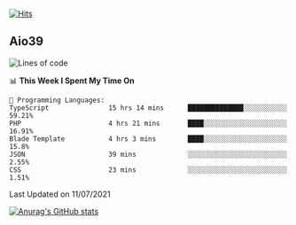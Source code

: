 [![Hits](https://hits.seeyoufarm.com/api/count/incr/badge.svg?url=https%3A%2F%2Fgithub.com%2Faio39&count_bg=%2339C5BB&title_bg=%23555555&icon=&icon_color=%23E7E7E7&title=hits&edge_flat=false)](https://hits.seeyoufarm.com)

## Aio39

<!--START_SECTION:waka-->
![Lines of code](https://img.shields.io/badge/From%20Hello%20World%20I%27ve%20Written-634639%20lines%20of%20code-blue)

📊 **This Week I Spent My Time On** 

```text
💬 Programming Languages: 
TypeScript               15 hrs 14 mins      ██████████████░░░░░░░░░░░   59.21% 
PHP                      4 hrs 21 mins       ████░░░░░░░░░░░░░░░░░░░░░   16.91% 
Blade Template           4 hrs 3 mins        ████░░░░░░░░░░░░░░░░░░░░░   15.8% 
JSON                     39 mins             ░░░░░░░░░░░░░░░░░░░░░░░░░   2.55% 
CSS                      23 mins             ░░░░░░░░░░░░░░░░░░░░░░░░░   1.51%

```


 Last Updated on 11/07/2021
<!--END_SECTION:waka-->
[![Anurag's GitHub stats](https://github-readme-stats.vercel.app/api?username=aio39)](https://github.com/anuraghazra/github-readme-stats)

<!--
**aio39/aio39** is a ✨ _special_ ✨ repository because its `README.md` (this file) appears on your GitHub profile.

Here are some ideas to get you started:

- 🔭 I’m currently working on ...
- 🌱 I’m currently learning ...
- 👯 I’m looking to collaborate on ...
- 🤔 I’m looking for help with ...
- 💬 Ask me about ...
- 📫 How to reach me: ...
- 😄 Pronouns: ...
- ⚡ Fun fact: ...
-->
